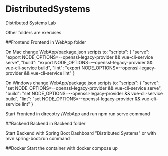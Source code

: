 # DistributedSystems
Distributed Systems Lab

Other folders are exercises

##Frontend
Frontend in WebApp folder

On Mac change WebApp/package.json scripts to:
  "scripts": {
    "serve": "export NODE_OPTIONS=--openssl-legacy-provider && vue-cli-service serve",
    "build": "export NODE_OPTIONS=--openssl-legacy-provider && vue-cli-service build",
    "lint": "export NODE_OPTIONS=--openssl-legacy-provider && vue-cli-service lint"
  }

On Windows change WebApp/package.json scripts to:
  "scripts": {
    "serve": "set NODE_OPTIONS=--openssl-legacy-provider && vue-cli-service serve",
    "build": "set NODE_OPTIONS=--openssl-legacy-provider && vue-cli-service build",
    "lint": "set NODE_OPTIONS=--openssl-legacy-provider && vue-cli-service lint"
  }

Start Frontend in direcotry /WebApp and run npm run serve command

##Backend
Backend in Backend folder

Start Backend with Spring Boot Dashboard "Distributed Systems" or with mvn spring-boot:run command

##Docker
Start the container with docker compose up